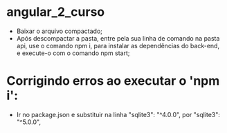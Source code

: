 # angular_2_curso
 - Baixar o arquivo compactado;
 - Após descompactar a pasta, entre pela sua linha de comando na pasta api, use o comando npm i,    para instalar as dependências do back-end, e execute-o com o comando npm start;

# Corrigindo erros ao executar o 'npm i':
 - Ir no package.json e substituir na linha "sqlite3": "^4.0.0", por "sqlite3": "^5.0.0",